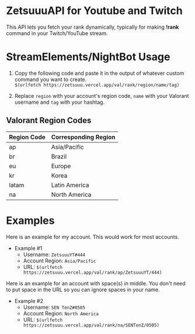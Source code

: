 # ZetsuuuAPI for Youtube and Twitch

This API lets you fetch your rank dynamically, typically for making **!rank** command in your Twitch/YouTube stream.

# StreamElements/NightBot Usage

1. Copy the following code and paste it in the output of whatever custom command you want to create.<br>
`$(urlfetch https://zetsuuu.vercel.app/val/rank/region/name/tag)`

2. Replace `region` with your account's region code, `name` with your Valorant username and `tag` with your hashtag.

## Valorant Region Codes

| Region Code | Corresponding Region |
| ----------- | -------------------- |
| ap          | Asia/Pacific         |
| br          | Brazil               |
| eu          | Europe               |
| kr          | Korea                |
| latam       | Latin America        |
| na          | North America        |

# Examples

Here is an example for my account. This would work for most accounts.

+ Example #1
  + Username: `ZetsuuuYT#444`
  + Account Region: `Asia/Pacific`
  + URL: `$(urlfetch https://zetsuuu.vercel.app/val/rank/ap/ZetsuuuYT/444)`

Here is an example for an account with space(s) in middle. You don't need to put space in the URL so you can ignore spaces in your name.

+ Example #2
  + Username: `SEN TenZ#0505`
  + Account Region: `North America`
  + URL: `$(urlfetch https://zetsuuu.vercel.app/val/rank/na/SENTenZ/0505)`
  